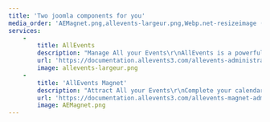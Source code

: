 ```yaml
---
title: 'Two joomla components for you'
media_order: 'AEMagnet.png,allevents-largeur.png,Webp.net-resizeimage (1).png,Webp.net-resizeimage.png'
services:
    -
        title: AllEvents
        description: "Manage All your Events\r\nAllEvents is a powerful, features rich, easy to use Joomla Events&Calendars Management extension."
        url: 'https://documentation.allevents3.com/allevents-administration'
        image: allevents-largeur.png
    -
        title: 'AllEvents Magnet'
        description: "Attract All your Events\r\nComplete your calendars with events from Facebook, Meetup, Google Calendar, Eventbrite, iCalendar, CSV and ICS"
        url: 'https://documentation.allevents3.com/allevents-magnet-administration'
        image: AEMagnet.png
---
```


